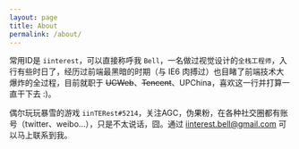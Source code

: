 ```yaml
---
layout: page
title: About
permalink: /about/
---
```


常用ID是 `iinterest`，可以直接称呼我 `Bell`，一名做过视觉设计的`全栈工程师`，入行有些时日了，经历过前端最黑暗的时期（与 IE6 肉搏过）也目睹了前端技术大爆炸的全过程，目前就职于 <del datetime="2015-03-06">UCWeb</del>、<del datetime="2017-03-17">Tencent</del>、UPChina，喜欢这一行并打算一直干下去 :)。

偶尔玩玩暴雪的游戏 `iinTERest#5214`，关注AGC，伪果粉，在各种社交圈都有账号（twitter、weibo...），只是不太说话，囧。通过 [iinterest.bell@gmail.com](mailto:iinterest.bell@gmail.com) 可以马上联系到我。
